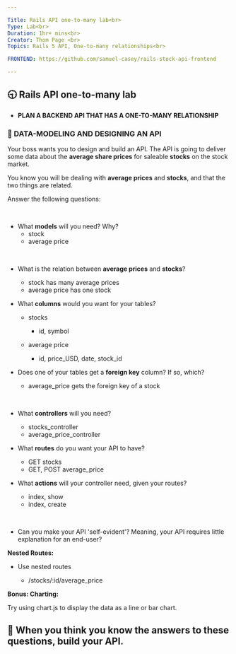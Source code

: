 ```yaml
---

Title: Rails API one-to-many lab<br>
Type: Lab<br>
Duration: 1hr+ mins<br>
Creator: Thom Page <br>
Topics: Rails 5 API, One-to-many relationships<br>

FRONTEND: https://github.com/samuel-casey/rails-stock-api-frontend

---
```


## :clock930: Rails API one-to-many lab

* **PLAN A BACKEND API THAT HAS A ONE-TO-MANY RELATIONSHIP**

### :memo: DATA-MODELING AND DESIGNING AN API

Your boss wants you to design and build an API. The API is going to deliver some data about the **average share prices** for saleable **stocks** on the stock market. 

You know you will be dealing with **average prices** and **stocks**, and that the two things are related.

Answer the following questions:

<br>

* What **models** will you need? Why?
  - stock
  - average price

<br>

* What is the relation between **average prices** and **stocks**?

  - stock has many average prices
  - average price has one stock

* What **columns** would you want for your tables?

  - stocks
    - id, symbol

  - average price
    - id, price_USD, date, stock_id 

* Does one of your tables get a **foreign key** column? If so, which?

  - average_price gets the foreign key of a stock

<br>

* What **controllers** will you need?

  - stocks_controller
  - average_price_controller

* What **routes** do you want your API to have?

  - GET stocks
  - GET, POST average_price

* What **actions** will your controller need, given your routes?

  - index, show
  - index, create

<br>

* Can you make your API 'self-evident'? Meaning, your API requires little explanation for an end-user?

**Nested Routes:**

* Use nested routes

  - /stocks/:id/average_price

**Bonus: Charting:**

Try using chart.js to display the data as a line or bar chart. 
<br>

## :dart: **When you think you know the answers to these questions, build your API.**
